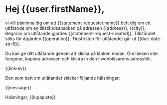 # Hej {{user.firstName}},

vi vill p&aring;minna dig om att {{statement-requester.name}} bett dig om ett utl&aring;tande om en tillst&aring;ndsans&ouml;kan p&aring; adressen {{address}}, {{city}}. Beg&auml;ran om utl&aring;tande gjordes {{statement-request-created}}. Tillst&aring;ndet s&ouml;ks f&ouml;r &aring;tg&auml;rden {{operation}}. Tidsfristen f&ouml;r utl&aring;tandet g&aring;r ut {{due-date-str-fi}}.

Du kan ge ditt utl&aring;tande genom att klicka p&aring; l&auml;nken nedan. Om l&auml;nken inte fungerar, kopiera adressen och klistra in den i webbl&auml;sarens adressf&auml;lt.

{{link-sv}}

Den som bett om utl&aring;tandet skickar f&ouml;ljande h&auml;lsningar:

{{message}}

H&auml;lsningar,
{{lupapiste}}